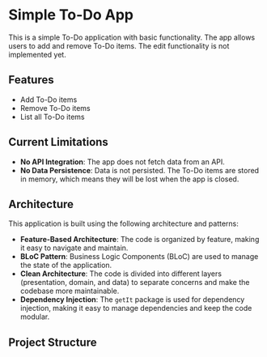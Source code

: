 # Simple To-Do App

This is a simple To-Do application with basic functionality. The app allows users to add and remove
To-Do items. The edit functionality is not implemented yet.

## Features

- Add To-Do items
- Remove To-Do items
- List all To-Do items

## Current Limitations

- **No API Integration**: The app does not fetch data from an API.
- **No Data Persistence**: Data is not persisted. The To-Do items are stored in memory, which means
  they will be lost when the app is closed.

## Architecture

This application is built using the following architecture and patterns:

- **Feature-Based Architecture**: The code is organized by feature, making it easy to navigate and
  maintain.
- **BLoC Pattern**: Business Logic Components (BLoC) are used to manage the state of the
  application.
- **Clean Architecture**: The code is divided into different layers (presentation, domain, and data)
  to separate concerns and make the codebase more maintainable.
- **Dependency Injection**: The `getIt` package is used for dependency injection, making it easy to
  manage dependencies and keep the code modular.

## Project Structure
